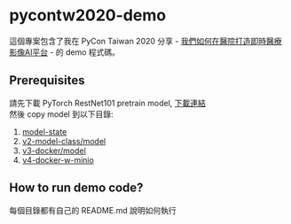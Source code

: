 # pycontw2020-demo
這個專案包含了我在 PyCon Taiwan 2020 分享 - [我們如何在醫院打造即時醫療影像AI平台](https://tw.pycon.org/2020/zh-hant/conference/talk/1163619671685988728/) -
的 demo 程式碼。

## Prerequisites
請先下載 PyTorch RestNet101 pretrain model, [下載連結](https://download.pytorch.org/models/resnet101-5d3b4d8f.pth)  
然後 copy model 到以下目錄:
1. [model-state](./model-state)
2. [v2-model-class/model](./v2-model-class/model)
3. [v3-docker/model](./v3-docker/model)
4. [v4-docker-w-minio](./v4-docker-w-minio/model-state)

## How to run demo code?
每個目錄都有自己的 README.md 說明如何執行
